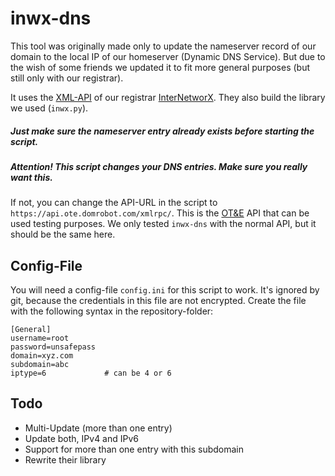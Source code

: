 # inwx-dns
This tool was originally made only to update the nameserver record of our domain to the local IP of our homeserver (Dynamic DNS Service). But due to the wish of some friends we updated it to fit more general purposes (but still only with our registrar).

It uses the [XML-API](http://www.inwx.de/de/offer/api) of our registrar [InterNetworX](http://inwx.de/).
They also build the library we used (`inwx.py`).

##### Just make sure the nameserver entry already exists before starting the script.

##### Attention! This script changes your DNS entries. Make sure you really want this.
If not, you can change the API-URL in the script to `https://api.ote.domrobot.com/xmlrpc/`. This is the [OT&E](http://ote.inwx.de) API that can be used testing purposes. We only tested `inwx-dns` with the normal API, but it should be the same here.

## Config-File
You will need a config-file `config.ini` for this script to work. It's ignored by git, because the credentials in this file are not encrypted. Create the file with the following syntax in the repository-folder:

    [General]
    username=root
    password=unsafepass
    domain=xyz.com
    subdomain=abc
    iptype=6             # can be 4 or 6



## Todo

* Multi-Update (more than one entry)
* Update both, IPv4 and IPv6
* Support for more than one entry with this subdomain
* Rewrite their library